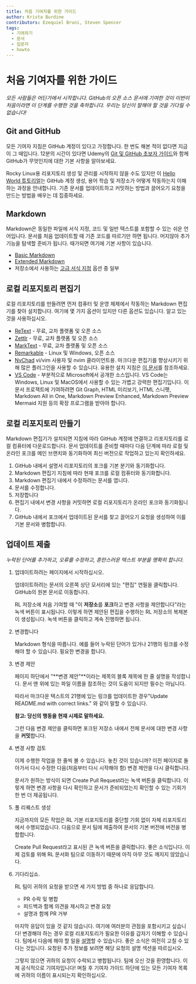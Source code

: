 ```yaml
---
title: 처음 기여자를 위한 가이드
author: Krista Burdine
contributors: Ezequiel Bruni, Steven Spencer
tags:
  - 기여하기
  - 문서
  - 입문자
  - howto
---
```


# 처음 기여자를 위한 가이드

_모든 사람들은 어딘가에서 시작합니다. GitHub의 오픈 소스 문서에 기여한 것이 이번이 처음이라면 이 단계를 수행한 것을 축하합니다. 우리는 당신이 말해야 할 것을 기다릴 수 없습니다!_

## Git and GitHub

모든 기여자 지침은 GitHub 계정이 있다고 가정합니다. 한 번도 해본 적이 없다면 지금이 그 때입니다. 12분의 시간이 있다면 Udemy의 [Git 및 GitHub 초보자 가이드](https://www.udacity.com/blog/2015/06/a-beginners-git-github-tutorial.html)와 함께 GitHub가 무엇인지에 대한 기본 사항을 알아보세요.

Rocky Linux용 리포지토리 생성 및 관리를 시작하지 않을 수도 있지만 이 [Hello World 튜토리얼](https://docs.github.com/en/get-started/quickstart/hello-world)는 GitHub 계정 생성, 용어 학습 및 저장소가 어떻게 작동하는지 이해하는 과정을 안내합니다. 기존 문서를 업데이트하고 커밋하는 방법과 끌어오기 요청을 만드는 방법을 배우는 데 집중하세요.

## Markdown

Markdown은 동일한 파일에 서식 지정, 코드 및 일반 텍스트를 포함할 수 있는 쉬운 언어입니다. 문서를 처음 업데이트할 때 기존 코드를 따르기만 하면 됩니다. 머지않아 추가 기능을 탐색할 준비가 됩니다. 때가되면 여기에 기본 사항이 있습니다.

* [Basic Markdown](https://www.markdownguide.org/basic-syntax#code)
* [Extended Markdown](https://www.markdownguide.org/extended-syntax/#fenced-code-blocks)
* 저장소에서 사용하는 [고급 서식 지정](https://docs.rockylinux.org/guides/contribute/rockydocs_formatting/) 옵션 중 일부

## 로컬 리포지토리 편집기

로컬 리포지토리를 만들려면 먼저 컴퓨터 및 운영 체제에서 작동하는 Markdown 편집기를 찾아 설치합니다. 여기에 몇 가지 옵션이 있지만 다른 옵션도 있습니다. 알고 있는 것을 사용하십시오.

* [ReText](https://github.com/retext-project/retext) - 무료, 교차 플랫폼 및 오픈 소스
* [Zettlr](https://www.zettlr.com/) - 무료, 교차 플랫폼 및 오픈 소스
* [MarkText](https://github.com/marktext/marktext) - 무료, 교차 플랫폼 및 오픈 소스
* [Remarkable](https://remarkableapp.github.io/) - Linux 및 Windows, 오픈 소스
* [NvChad](https://nvchad.com/) vi/vim 사용자 및 nvim 클라이언트용. 마크다운 편집기를 향상시키기 위해 많은 플러그인을 사용할 수 있습니다. 유용한 설치 지침은 [이 문서](https://docs.rockylinux.org/books/nvchad/)를 참조하세요.
* [VS Code](https://code.visualstudio.com/) - 부분적으로 Microsoft에서 공개한 소스입니다. VS Code는 Windows, Linux 및 MacOS에서 사용할 수 있는 가볍고 강력한 편집기입니다. 이 문서 프로젝트에 기여하려면 Git Graph, HTML 미리보기, HTML 스니펫, Markdown All in One, Markdown Preview Enhanced, Markdown Preview Mermaid 지원 등의 확장 프로그램을 받아야 합니다.

## 로컬 리포지토리 만들기

Markdown 편집기가 설치되면 지침에 따라 GitHub 계정에 연결하고 리포지토리를 로컬 컴퓨터에 다운로드합니다. 문서 업데이트를 준비할 때마다 다음 단계에 따라 로컬 및 온라인 포크를 메인 브랜치와 동기화하여 최신 버전으로 작업하고 있는지 확인하세요.

1. GitHub 내에서 설명서 리포지토리의 포크를 기본 분기와 동기화합니다.
2. Markdown 편집기 지침에 따라 현재 포크를 로컬 컴퓨터와 동기화합니다.
3. Markdown 편집기 내에서 수정하려는 문서를 엽니다.
4. 문서를 수정합니다.
5. 저장합니다
6. 편집기 내에서 변경 사항을 커밋하면 로컬 리포지토리가 온라인 포크와 동기화됩니다.
7. GitHub 내에서 포크에서 업데이트된 문서를 찾고 끌어오기 요청을 생성하여 이를 기본 문서와 병합합니다.

## 업데이트 제출

_누락된 단어를 추가하고, 오류를 수정하고, 혼란스러운 텍스트 부분을 명확히 합니다._

1. 업데이트하려는 페이지에서 시작하십시오.

    업데이트하려는 문서의 오른쪽 상단 모서리에 있는 "편집" 연필을 클릭합니다. GitHub의 원본 문서로 이동합니다.

    RL 저장소에 처음 기여할 때 "이 **저장소**를 **포크**하고 변경 사항을 제안합니다"라는 녹색 버튼이 표시됩니다. 이렇게 하면 제안된 편집을 수행하는 RL 저장소의 복제본이 생성됩니다. 녹색 버튼을 클릭하고 계속 진행하면 됩니다.

2. 변경합니다

    Markdown 형식을 따릅니다. 예를 들어 누락된 단어가 있거나 21행의 링크를 수정해야 할 수 있습니다. 필요한 변경을 합니다.

3. 변경 제안

    페이지 하단에서 "**변경 제안"**이라는 제목의 블록 제목에 한 줄 설명을 작성합니다. 문서 맨 위에 있는 파일 이름을 참조하는 것이 도움이 되지만 필수는 아닙니다.

    따라서 마크다운 텍스트의 21행에 있는 링크를 업데이트한 경우"Update README.md with correct links." 와 같이 말할 수 있습니다.

    **참고: 당신의 행동을 현재 시제로 말하세요.**

    그런 다음 변경 제안을 클릭하면 포크된 저장소 내에서 전체 문서에 대한 변경 사항을 **커밋**합니다.

4. 변경 사항 검토

    이제 수행한 작업을 한 줄씩 볼 수 있습니다. 놓친 것이 있습니까? 이전 페이지로 돌아가서 다시 수정한 다음(처음부터 다시 시작해야 함) 변경 제안을 다시 클릭합니다.

    문서가 원하는 방식이 되면 Create Pull Request라는 녹색 버튼을 클릭합니다. 이렇게 하면 변경 사항을 다시 확인하고 문서가 준비되었는지 확인할 수 있는 기회가 한 번 더 제공됩니다.

5. 풀 리퀘스트 생성

    지금까지의 모든 작업은 RL 기본 리포지토리를 중단할 기회 없이 자체 리포지토리에서 수행되었습니다. 다음으로 문서 팀에 제출하여 문서의 기본 버전에 버전을 병합합니다.

    Create Pull Request라고 표시된 큰 녹색 버튼을 클릭합니다. 좋은 소식입니다. 이제 검토를 위해 RL 문서화 팀으로 이동하기 때문에 아직 아무 것도 깨지지 않았습니다.

6. 기다리십쇼.

    RL 팀이 귀하의 요청을 받으면 세 가지 방법 중 하나로 응답합니다.

    * PR 수락 및 병합
    * 피드백과 함께 의견을 제시하고 변경 요청
    * 설명과 함께 PR 거부

    마지막 응답이 있을 것 같지 않습니다. 여기에 여러분의 관점을 포함시키고 싶습니다! 변경해야 하는 경우 로컬 리포지토리가 필요한 이유를 갑자기 이해할 수 있습니다. 팀에서 다음에 해야 할 일을 [설명](https://chat.rockylinux.org/rocky-linux/channels/documentation)할 수 있습니다. 좋은 소식은 여전히 고칠 수 있다는 것입니다. 요청된 추가 정보를 보려면 해당 요청의 설명 섹션을 따르십시오.

    그렇지 않으면 귀하의 요청이 수락되고 병합됩니다. 팀에 오신 것을 환영합니다. 이제 공식적으로 기여자입니다! 며칠 후 기여자 가이드 하단에 있는 모든 기여자 목록에 귀하의 이름이 표시되는지 확인하십시오.
